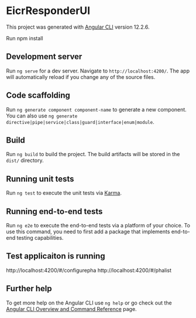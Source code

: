 # EicrResponderUI

This project was generated with [Angular CLI](https://github.com/angular/angular-cli) version 12.2.6.

Run npm install

## Development server

Run `ng serve` for a dev server. Navigate to `http://localhost:4200/`. The app will automatically reload if you change any of the source files.

## Code scaffolding

Run `ng generate component component-name` to generate a new component. You can also use `ng generate directive|pipe|service|class|guard|interface|enum|module`.

## Build

Run `ng build` to build the project. The build artifacts will be stored in the `dist/` directory.

## Running unit tests

Run `ng test` to execute the unit tests via [Karma](https://karma-runner.github.io).

## Running end-to-end tests

Run `ng e2e` to execute the end-to-end tests via a platform of your choice. To use this command, you need to first add a package that implements end-to-end testing capabilities.

## Test applicaiton is running 

http://localhost:4200/#/configurepha
http://localhost:4200/#/phalist

## Further help

To get more help on the Angular CLI use `ng help` or go check out the [Angular CLI Overview and Command Reference](https://angular.io/cli) page.
